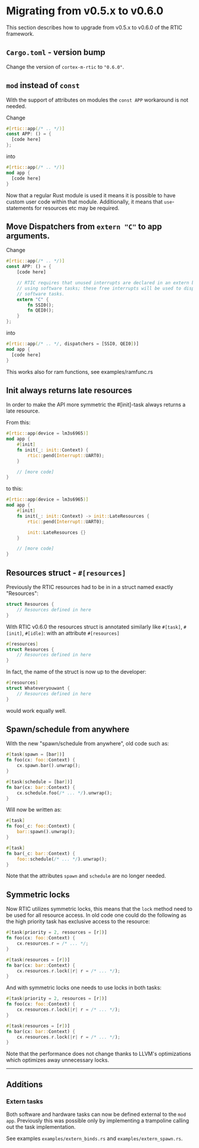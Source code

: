 # Migrating from v0.5.x to v0.6.0

This section describes how to upgrade from v0.5.x to v0.6.0 of the RTIC framework.

## `Cargo.toml` - version bump

Change the version of `cortex-m-rtic` to `"0.6.0"`.

## `mod` instead of `const`

With the support of attributes on modules the `const APP` workaround is not needed.

Change

``` rust
#[rtic::app(/* .. */)]
const APP: () = {
  [code here]
};
```

into

``` rust
#[rtic::app(/* .. */)]
mod app {
  [code here]
}
```

Now that a regular Rust module is used it means it is possible to have custom
user code within that module.
Additionally, it means that `use`-statements for resources etc may be required.

## Move Dispatchers from `extern "C"` to app arguments.

Change

``` rust
#[rtic::app(/* .. */)]
const APP: () = {
    [code here]

    // RTIC requires that unused interrupts are declared in an extern block when
    // using software tasks; these free interrupts will be used to dispatch the
    // software tasks.
    extern "C" {
        fn SSI0();
        fn QEI0();
    }
};
```

into

``` rust
#[rtic::app(/* .. */, dispatchers = [SSI0, QEI0])]
mod app {
  [code here]
}
```

This works also for ram functions, see examples/ramfunc.rs


## Init always returns late resources

In order to make the API more symmetric the #[init]-task always returns a late resource.

From this:

``` rust
#[rtic::app(device = lm3s6965)]
mod app {
    #[init]
    fn init(_: init::Context) {
        rtic::pend(Interrupt::UART0);
    }

    // [more code]
}
```

to this:

``` rust
#[rtic::app(device = lm3s6965)]
mod app {
    #[init]
    fn init(_: init::Context) -> init::LateResources {
        rtic::pend(Interrupt::UART0);

        init::LateResources {}
    }

    // [more code]
}
```

## Resources struct - `#[resources]`

Previously the RTIC resources had to be in in a struct named exactly "Resources":

``` rust
struct Resources {
    // Resources defined in here
}
```

With RTIC v0.6.0 the resources struct is annotated similarly like
`#[task]`, `#[init]`, `#[idle]`: with an attribute `#[resources]`

``` rust
#[resources]
struct Resources {
    // Resources defined in here
}
```

In fact, the name of the struct is now up to the developer:

``` rust
#[resources]
struct Whateveryouwant {
    // Resources defined in here
}
```

would work equally well.

## Spawn/schedule from anywhere

With the new "spawn/schedule from anywhere", old code such as:



``` rust
#[task(spawn = [bar])]
fn foo(cx: foo::Context) {
    cx.spawn.bar().unwrap();
}

#[task(schedule = [bar])]
fn bar(cx: bar::Context) {
    cx.schedule.foo(/* ... */).unwrap();
}
```

Will now be written as:

``` rust
#[task]
fn foo(_c: foo::Context) {
    bar::spawn().unwrap();
}

#[task]
fn bar(_c: bar::Context) {
    foo::schedule(/* ... */).unwrap();
}
```

Note that the attributes `spawn` and `schedule` are no longer needed.

## Symmetric locks

Now RTIC utilizes symmetric locks, this means that the `lock` method need to be used for all resource access. In old code one could do the following as the high priority task has exclusive access to the resource:

``` rust
#[task(priority = 2, resources = [r])]
fn foo(cx: foo::Context) {
    cx.resources.r = /* ... */;
}

#[task(resources = [r])]
fn bar(cx: bar::Context) {
    cx.resources.r.lock(|r| r = /* ... */);
}
```

And with symmetric locks one needs to use locks in both tasks:

``` rust
#[task(priority = 2, resources = [r])]
fn foo(cx: foo::Context) {
    cx.resources.r.lock(|r| r = /* ... */);
}

#[task(resources = [r])]
fn bar(cx: bar::Context) {
    cx.resources.r.lock(|r| r = /* ... */);
}
```

Note that the performance does not change thanks to LLVM's optimizations which optimizes away unnecessary locks.

---

## Additions

### Extern tasks

Both software and hardware tasks can now be defined external to the `mod app`. Previously this was possible only by implementing a trampoline calling out the task implementation.

See examples `examples/extern_binds.rs` and `examples/extern_spawn.rs`.

